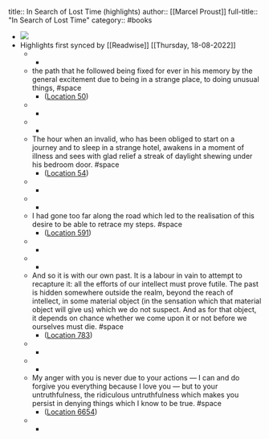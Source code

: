 title:: In Search of Lost Time (highlights)
author:: [[Marcel Proust]]
full-title:: "In Search of Lost Time"
category:: #books

- ![](https://images-na.ssl-images-amazon.com/images/I/51tRkYYlpaL._SL200_.jpg)
- Highlights first synced by [[Readwise]] [[Thursday, 18-08-2022]]
	- -
	- the path that he followed being fixed for ever in his memory by the general excitement due to being in a strange place, to doing unusual things, #space
		- ([Location 50](https://readwise.io/to_kindle?action=open&asin=B0771PZY62&location=50))
	- -
	- -
	- The hour when an invalid, who has been obliged to start on a journey and to sleep in a strange hotel, awakens in a moment of illness and sees with glad relief a streak of daylight shewing under his bedroom door. #space
		- ([Location 54](https://readwise.io/to_kindle?action=open&asin=B0771PZY62&location=54))
	- -
	- -
	- I had gone too far along the road which led to the realisation of this desire to be able to retrace my steps. #space
		- ([Location 591](https://readwise.io/to_kindle?action=open&asin=B0771PZY62&location=591))
	- -
	- -
	- And so it is with our own past. It is a labour in vain to attempt to recapture it: all the efforts of our intellect must prove futile. The past is hidden somewhere outside the realm, beyond the reach of intellect, in some material object (in the sensation which that material object will give us) which we do not suspect. And as for that object, it depends on chance whether we come upon it or not before we ourselves must die. #space
		- ([Location 783](https://readwise.io/to_kindle?action=open&asin=B0771PZY62&location=783))
	- -
	- -
	- My anger with you is never due to your actions — I can and do forgive you everything because I love you — but to your untruthfulness, the ridiculous untruthfulness which makes you persist in denying things which I know to be true. #space
		- ([Location 6654](https://readwise.io/to_kindle?action=open&asin=B0771PZY62&location=6654))
	- -